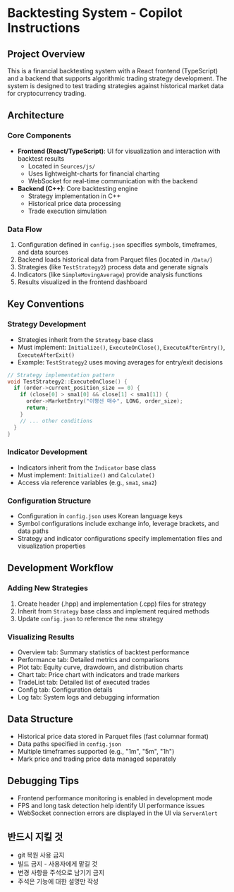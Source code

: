 # Backtesting System - Copilot Instructions

## Project Overview
This is a financial backtesting system with a React frontend (TypeScript) and a backend that supports algorithmic trading strategy development. The system is designed to test trading strategies against historical market data for cryptocurrency trading.

## Architecture

### Core Components
- **Frontend (React/TypeScript)**: UI for visualization and interaction with backtest results
  - Located in `Sources/js/`
  - Uses lightweight-charts for financial charting
  - WebSocket for real-time communication with the backend
- **Backend (C++)**: Core backtesting engine 
  - Strategy implementation in C++
  - Historical price data processing
  - Trade execution simulation

### Data Flow
1. Configuration defined in `config.json` specifies symbols, timeframes, and data sources
2. Backend loads historical data from Parquet files (located in `/Data/`)
3. Strategies (like `TestStrategy2`) process data and generate signals
4. Indicators (like `SimpleMovingAverage`) provide analysis functions
5. Results visualized in the frontend dashboard

## Key Conventions

### Strategy Development
- Strategies inherit from the `Strategy` base class
- Must implement: `Initialize()`, `ExecuteOnClose()`, `ExecuteAfterEntry()`, `ExecuteAfterExit()`
- Example: `TestStrategy2` uses moving averages for entry/exit decisions

```cpp
// Strategy implementation pattern
void TestStrategy2::ExecuteOnClose() {
  if (order->current_position_size == 0) {
    if (close[0] > sma1[0] && close[1] < sma1[1]) {
      order->MarketEntry("이평선 매수", LONG, order_size);
      return;
    }
    // ... other conditions
  }
}
```

### Indicator Development
- Indicators inherit from the `Indicator` base class
- Must implement: `Initialize()` and `Calculate()`
- Access via reference variables (e.g., `sma1`, `sma2`)

### Configuration Structure
- Configuration in `config.json` uses Korean language keys
- Symbol configurations include exchange info, leverage brackets, and data paths
- Strategy and indicator configurations specify implementation files and visualization properties

## Development Workflow

### Adding New Strategies
1. Create header (.hpp) and implementation (.cpp) files for strategy
2. Inherit from `Strategy` base class and implement required methods
3. Update `config.json` to reference the new strategy

### Visualizing Results
- Overview tab: Summary statistics of backtest performance
- Performance tab: Detailed metrics and comparisons
- Plot tab: Equity curve, drawdown, and distribution charts
- Chart tab: Price chart with indicators and trade markers
- TradeList tab: Detailed list of executed trades
- Config tab: Configuration details
- Log tab: System logs and debugging information

## Data Structure
- Historical price data stored in Parquet files (fast columnar format)
- Data paths specified in `config.json`
- Multiple timeframes supported (e.g., "1m", "5m", "1h")
- Mark price and trading price data managed separately

## Debugging Tips
- Frontend performance monitoring is enabled in development mode
- FPS and long task detection help identify UI performance issues
- WebSocket connection errors are displayed in the UI via `ServerAlert`

## 반드시 지킬 것
- git 복원 사용 금지
- 빌드 금지 - 사용자에게 맡길 것
- 변경 사항을 주석으로 남기기 금지
- 주석은 기능에 대한 설명만 작성